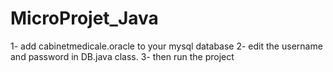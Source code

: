 # MicroProjet_Java
1- add cabinetmedicale.oracle to your mysql database 
2- edit the username and password in DB.java class.
3- then run the project
